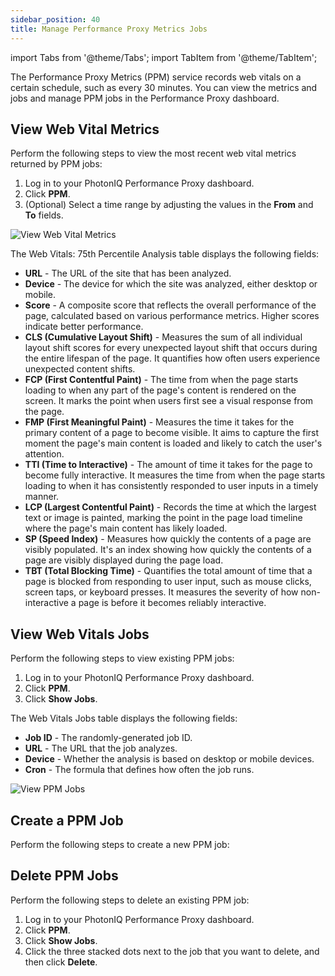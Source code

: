 ```yaml
---
sidebar_position: 40
title: Manage Performance Proxy Metrics Jobs
---
```


import Tabs from '@theme/Tabs';
import TabItem from '@theme/TabItem';

The Performance Proxy Metrics (PPM) service records web vitals on a certain schedule, such as every 30 minutes. You can view the metrics and jobs and manage PPM jobs in the Performance Proxy dashboard.

## View Web Vital Metrics

Perform the following steps to view the most recent web vital metrics returned by PPM jobs:

1. Log in to your PhotonIQ Performance Proxy dashboard.
2. Click **PPM**.
3. (Optional) Select a time range by adjusting the values in the **From** and **To** fields.

![View Web Vital Metrics](/img/photoniq/p3/p3-web-vital-metrics.png)

The Web Vitals: 75th Percentile Analysis table displays the following fields:

- **URL** - The URL of the site that has been analyzed.
- **Device** - The device for which the site was analyzed, either desktop or mobile.
- **Score** - A composite score that reflects the overall performance of the page, calculated based on various performance metrics. Higher scores indicate better performance.
- **CLS (Cumulative Layout Shift)** - Measures the sum of all individual layout shift scores for every unexpected layout shift that occurs during the entire lifespan of the page. It quantifies how often users experience unexpected content shifts.
- **FCP (First Contentful Paint)** - The time from when the page starts loading to when any part of the page's content is rendered on the screen. It marks the point when users first see a visual response from the page.
- **FMP (First Meaningful Paint)** - Measures the time it takes for the primary content of a page to become visible. It aims to capture the first moment the page's main content is loaded and likely to catch the user's attention.
- **TTI (Time to Interactive)** - The amount of time it takes for the page to become fully interactive. It measures the time from when the page starts loading to when it has consistently responded to user inputs in a timely manner.
- **LCP (Largest Contentful Paint)** - Records the time at which the largest text or image is painted, marking the point in the page load timeline where the page's main content has likely loaded.
- **SP (Speed Index)** - Measures how quickly the contents of a page are visibly populated. It's an index showing how quickly the contents of a page are visibly displayed during the page load.
- **TBT (Total Blocking Time)** - Quantifies the total amount of time that a page is blocked from responding to user input, such as mouse clicks, screen taps, or keyboard presses. It measures the severity of how non-interactive a page is before it becomes reliably interactive.

## View Web Vitals Jobs

Perform the following steps to view existing PPM jobs:

1. Log in to your PhotonIQ Performance Proxy dashboard.
2. Click **PPM**.
3. Click **Show Jobs**.

The Web Vitals Jobs table displays the following fields:

- **Job ID** - The randomly-generated job ID.
- **URL** - The URL that the job analyzes.
- **Device** - Whether the analysis is based on desktop or mobile devices.
- **Cron** - The formula that defines how often the job runs.

![View PPM Jobs](/img/photoniq/p3/view-ppm-jobs.png)

## Create a PPM Job

Perform the following steps to create a new PPM job:

## Delete PPM Jobs

Perform the following steps to delete an existing PPM job:

1. Log in to your PhotonIQ Performance Proxy dashboard.
2. Click **PPM**.
3. Click **Show Jobs**.
4. Click the three stacked dots next to the job that you want to delete, and then click **Delete**.
